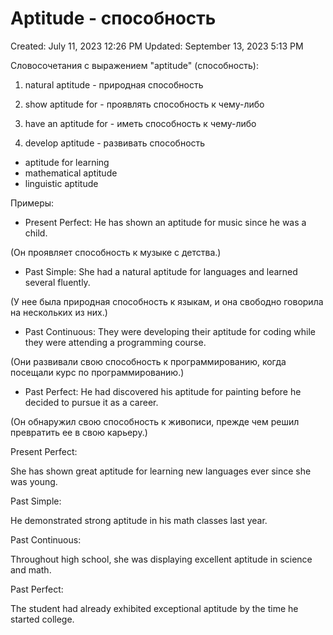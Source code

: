 # Aptitude - способность

Created: July 11, 2023 12:26 PM
Updated: September 13, 2023 5:13 PM

Словосочетания с выражением "aptitude" (способность):

1. natural aptitude - природная способность

2. show aptitude for - проявлять способность к чему-либо

3. have an aptitude for - иметь способность к чему-либо

4. develop aptitude - развивать способность

- aptitude for learning
- mathematical aptitude
- linguistic aptitude

Примеры:

- Present Perfect: He has shown an aptitude for music since he was a child.

(Он проявляет способность к музыке с детства.)

- Past Simple: She had a natural aptitude for languages and learned several fluently.

(У нее была природная способность к языкам, и она свободно говорила на нескольких из них.)

- Past Continuous: They were developing their aptitude for coding while they were attending a programming course.

(Они развивали свою способность к программированию, когда посещали курс по программированию.)

- Past Perfect: He had discovered his aptitude for painting before he decided to pursue it as a career.

(Он обнаружил свою способность к живописи, прежде чем решил превратить ее в свою карьеру.)

Present Perfect:

She has shown great aptitude for learning new languages ever since she was young.

Past Simple:

He demonstrated strong aptitude in his math classes last year.

Past Continuous:

Throughout high school, she was displaying excellent aptitude in science and math.

Past Perfect:

The student had already exhibited exceptional aptitude by the time he started college.